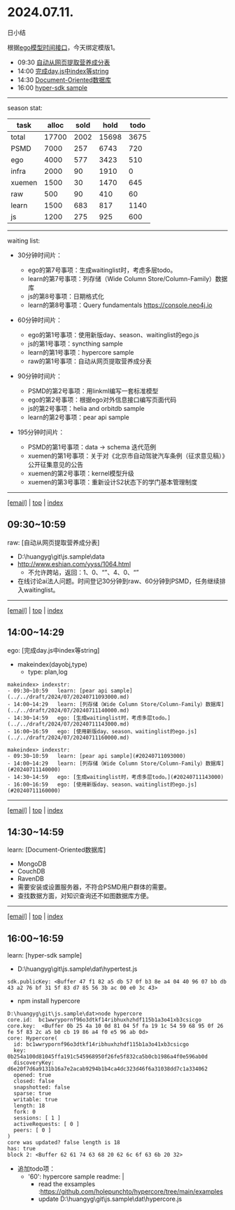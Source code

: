 # 2024.07.11.
日小结  

<a id="top"></a>
根据[ego模型时间接口](https://gitee.com/hyg/blog/blob/master/timeflow.md)，今天绑定模版1。

<a id="index"></a>
- 09:30	[自动从网页提取营养成分表](#20240711093000)  
- 14:00	[完成day.js中index等string](#20240711140000)  
- 14:30	[Document-Oriented数据库](#20240711143000)  
- 16:00	[hyper-sdk sample](#20240711160000)  

---
season stat:

| task | alloc | sold | hold | todo |
| --- | --- | --- | --- | --- |
| total | 17700 | 2002 | 15698 | 3675 |
| PSMD | 7000 | 257 | 6743 | 720 |
| ego | 4000 | 577 | 3423 | 510 |
| infra | 2000 | 90 | 1910 | 0 |
| xuemen | 1500 | 30 | 1470 | 645 |
| raw | 500 | 90 | 410 | 60 |
| learn | 1500 | 683 | 817 | 1140 |
| js | 1200 | 275 | 925 | 600 |

---

waiting list:


- 30分钟时间片：
  - ego的第7号事项：生成waitinglist时，考虑多层todo。
  - learn的第7号事项：列存储（Wide Column Store/Column-Family）数据库
  - js的第8号事项：日期格式化
  - learn的第8号事项：Query fundamentals https://console.neo4j.io

- 60分钟时间片：
  - ego的第1号事项：使用新版day、season、waitinglist的ego.js
  - js的第1号事项：syncthing sample
  - learn的第1号事项：hypercore sample
  - raw的第1号事项：自动从网页提取营养成分表

- 90分钟时间片：
  - PSMD的第2号事项：用linkml编写一套标准模型
  - ego的第2号事项：根据ego对外信息接口编写页面代码
  - js的第2号事项：helia and orbitdb sample
  - learn的第2号事项：pear api sample

- 195分钟时间片：
  - PSMD的第1号事项：data -> schema 迭代范例
  - xuemen的第1号事项：关于对《北京市自动驾驶汽车条例（征求意见稿）》公开征集意见的公告
  - xuemen的第2号事项：kernel模型升级
  - xuemen的第3号事项：重新设计S2状态下的学门基本管理制度

---

<a href="mailto:huangyg@mars22.com?subject=关于2024.07.11.[自动从网页提取营养成分表]任务&body=日期: 20240711%0D%0A序号: 0%0D%0A手稿:../../draft/2024/07/20240711093000.md%0D%0A---请勿修改邮件主题及以上内容 从下一行开始写您的想法---%0D%0A">[email]</a> | [top](#top) | [index](#index)
<a id="20240711093000"></a>
##  09:30~10:59
raw: [自动从网页提取营养成分表]

- D:\huangyg\git\js.sample\data
- http://www.eshian.com/yyss/1064.html
    - 不允许跨站，返回：1、0、“”、4、0、“”
- 在线讨论ai法人问题。时间登记30分钟到raw、60分钟到PSMD，任务继续排入waitinglist。

---

<a href="mailto:huangyg@mars22.com?subject=关于2024.07.11.[完成day.js中index等string]任务&body=日期: 20240711%0D%0A序号: 1%0D%0A手稿:../../draft/2024/07/20240711140000.md%0D%0A---请勿修改邮件主题及以上内容 从下一行开始写您的想法---%0D%0A">[email]</a> | [top](#top) | [index](#index)
<a id="20240711140000"></a>
## 14:00~14:29
ego: [完成day.js中index等string]

- makeindex(dayobj,type)
    - type: plan,log
```
makeindex> indexstr:
- 09:30~10:59   learn: [pear api sample](../../draft/2024/07/20240711093000.md)
- 14:00~14:29   learn: [列存储（Wide Column Store/Column-Family）数据库](../../draft/2024/07/20240711140000.md)
- 14:30~14:59   ego: [生成waitinglist时，考虑多层todo。](../../draft/2024/07/20240711143000.md)
- 16:00~16:59   ego: [使用新版day、season、waitinglist的ego.js](../../draft/2024/07/20240711160000.md)

makeindex> indexstr:
- 09:30~10:59   learn: [pear api sample](#20240711093000)
- 14:00~14:29   learn: [列存储（Wide Column Store/Column-Family）数据库](#20240711140000)
- 14:30~14:59   ego: [生成waitinglist时，考虑多层todo。](#20240711143000)
- 16:00~16:59   ego: [使用新版day、season、waitinglist的ego.js](#20240711160000)
```

---

<a href="mailto:huangyg@mars22.com?subject=关于2024.07.11.[Document-Oriented数据库]任务&body=日期: 20240711%0D%0A序号: 2%0D%0A手稿:../../draft/2024/07/20240711143000.md%0D%0A---请勿修改邮件主题及以上内容 从下一行开始写您的想法---%0D%0A">[email]</a> | [top](#top) | [index](#index)
<a id="20240711143000"></a>
## 14:30~14:59
learn: [Document-Oriented数据库]

- MongoDB
- CouchDB
- RavenDB
- 需要安装或设置服务器，不符合PSMD用户群体的需要。
- 查找数据方面，对知识查询还不如图数据库方便。

---

<a href="mailto:huangyg@mars22.com?subject=关于2024.07.11.[hyper-sdk sample]任务&body=日期: 20240711%0D%0A序号: 3%0D%0A手稿:../../draft/2024/07/20240711160000.md%0D%0A---请勿修改邮件主题及以上内容 从下一行开始写您的想法---%0D%0A">[email]</a> | [top](#top) | [index](#index)
<a id="20240711160000"></a>
## 16:00~16:59
learn: [hyper-sdk sample]

- D:\huangyg\git\js.sample\dat\hypertest.js
```
sdk.publicKey: <Buffer 47 f1 82 a5 db 57 0f b3 8e a4 04 40 96 07 bb db 43 a2 76 bf 31 5f 83 d7 85 56 3b ac 00 e0 3c 43>
```
- npm install hypercore
```
D:\huangyg\git\js.sample\dat>node hypercore
core.id:  bc1wwrypornf96o3dtkf14ribhuxhzhdf115b1a3o41xb3csicgo
core.key:  <Buffer 0b 25 4a 10 0d 81 04 5f fa 19 1c 54 59 68 95 0f 26 fe 5f 83 2c a5 b0 cb 19 86 a4 f0 e5 96 ab 0d>
core: Hypercore(
  id: bc1wwrypornf96o3dtkf14ribhuxhzhdf115b1a3o41xb3csicgo
  key: 0b254a100d81045ffa191c545968950f26fe5f832ca5b0cb1986a4f0e596ab0d
  discoveryKey: d6e20f7d6a9131b16a7e2acab9294b1b4ca4dc323d46f6a31038dd7c1a334062
  opened: true
  closed: false
  snapshotted: false
  sparse: true
  writable: true
  length: 18
  fork: 0
  sessions: [ 1 ]
  activeRequests: [ 0 ]
  peers: [ 0 ]
)
core was updated? false length is 18
has: true
block 2: <Buffer 62 61 74 63 68 20 62 6c 6f 63 6b 20 32>
```
- 追加todo项：
    - '60': hypercore sample
      readme: |
        - read the exsamples :https://github.com/holepunchto/hypercore/tree/main/examples
        - update D:\huangyg\git\js.sample\dat\hypercore.js
